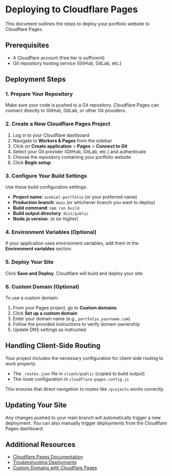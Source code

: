 # Deploying to Cloudflare Pages

This document outlines the steps to deploy your portfolio website to Cloudflare Pages.

## Prerequisites

- A Cloudflare account (free tier is sufficient)
- Git repository hosting service (GitHub, GitLab, etc.)

## Deployment Steps

### 1. Prepare Your Repository

Make sure your code is pushed to a Git repository. Cloudflare Pages can connect directly to GitHub, GitLab, or other Git providers.

### 2. Create a New Cloudflare Pages Project

1. Log in to your Cloudflare dashboard
2. Navigate to **Workers & Pages** from the sidebar
3. Click on **Create application** > **Pages** > **Connect to Git**
4. Select your Git provider (GitHub, GitLab, etc.) and authenticate
5. Choose the repository containing your portfolio website
6. Click **Begin setup**

### 3. Configure Your Build Settings

Use these build configuration settings:

- **Project name**: `ezekiel-portfolio` (or your preferred name)
- **Production branch**: `main` (or whichever branch you want to deploy)
- **Build command**: `npm run build`
- **Build output directory**: `dist/public`
- **Node.js version**: `18` (or higher)

### 4. Environment Variables (Optional)

If your application uses environment variables, add them in the **Environment variables** section.

### 5. Deploy Your Site

Click **Save and Deploy**. Cloudflare will build and deploy your site.

### 6. Custom Domain (Optional)

To use a custom domain:

1. From your Pages project, go to **Custom domains**
2. Click **Set up a custom domain**
3. Enter your domain name (e.g., `portfolio.yourname.com`)
4. Follow the provided instructions to verify domain ownership
5. Update DNS settings as instructed

## Handling Client-Side Routing

Your project includes the necessary configuration for client-side routing to work properly:

- The `_routes.json` file in `client/public` (copied to build output)
- The route configuration in `cloudflare-pages.config.js`

This ensures that direct navigation to routes like `/projects` works correctly.

## Updating Your Site

Any changes pushed to your main branch will automatically trigger a new deployment. You can also manually trigger deployments from the Cloudflare Pages dashboard.

## Additional Resources

- [Cloudflare Pages Documentation](https://developers.cloudflare.com/pages/)
- [Troubleshooting Deployments](https://developers.cloudflare.com/pages/platform/troubleshooting/)
- [Custom Domains with Cloudflare Pages](https://developers.cloudflare.com/pages/platform/custom-domains/)